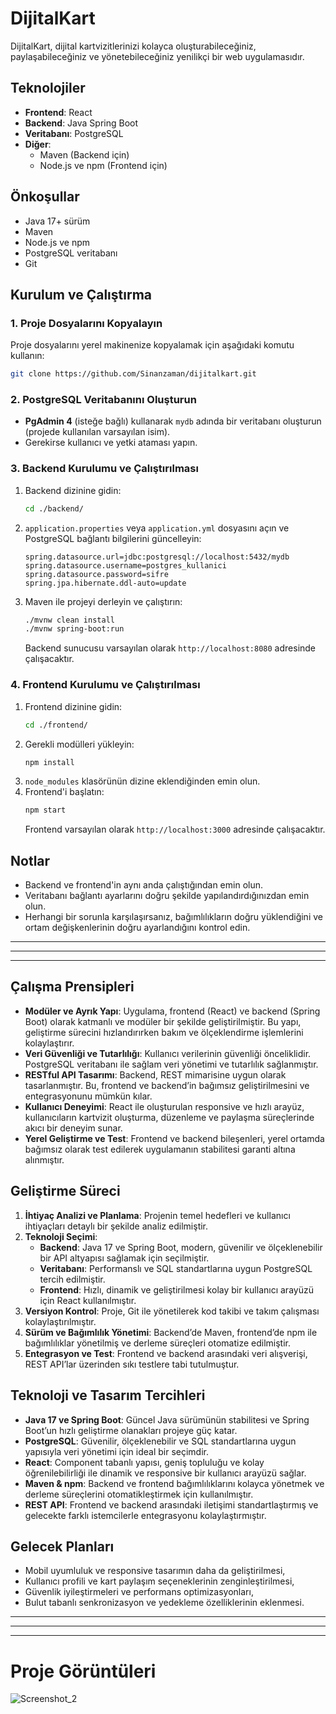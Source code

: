 # DijitalKart

DijitalKart, dijital kartvizitlerinizi kolayca oluşturabileceğiniz, paylaşabileceğiniz ve yönetebileceğiniz yenilikçi bir web uygulamasıdır.

## Teknolojiler
- **Frontend**: React
- **Backend**: Java Spring Boot
- **Veritabanı**: PostgreSQL
- **Diğer**:
  - Maven (Backend için)
  - Node.js ve npm (Frontend için)

## Önkoşullar
- Java 17+ sürüm
- Maven
- Node.js ve npm
- PostgreSQL veritabanı
- Git

## Kurulum ve Çalıştırma

### 1. Proje Dosyalarını Kopyalayın
Proje dosyalarını yerel makinenize kopyalamak için aşağıdaki komutu kullanın:
```bash
git clone https://github.com/Sinanzaman/dijitalkart.git
```

### 2. PostgreSQL Veritabanını Oluşturun
- **PgAdmin 4** (isteğe bağlı) kullanarak `mydb` adında bir veritabanı oluşturun (projede kullanılan varsayılan isim).
- Gerekirse kullanıcı ve yetki ataması yapın.

### 3. Backend Kurulumu ve Çalıştırılması
1. Backend dizinine gidin:
   ```bash
   cd ./backend/
   ```
2. `application.properties` veya `application.yml` dosyasını açın ve PostgreSQL bağlantı bilgilerini güncelleyin:
   ```properties
   spring.datasource.url=jdbc:postgresql://localhost:5432/mydb
   spring.datasource.username=postgres_kullanici
   spring.datasource.password=sifre
   spring.jpa.hibernate.ddl-auto=update
   ```
3. Maven ile projeyi derleyin ve çalıştırın:
   ```bash
   ./mvnw clean install
   ./mvnw spring-boot:run
   ```
   Backend sunucusu varsayılan olarak `http://localhost:8080` adresinde çalışacaktır.

### 4. Frontend Kurulumu ve Çalıştırılması
1. Frontend dizinine gidin:
   ```bash
   cd ./frontend/
   ```
2. Gerekli modülleri yükleyin:
   ```bash
   npm install
   ```
3. `node_modules` klasörünün dizine eklendiğinden emin olun.
4. Frontend'i başlatın:
   ```bash
   npm start
   ```
   Frontend varsayılan olarak `http://localhost:3000` adresinde çalışacaktır.

## Notlar
- Backend ve frontend'in aynı anda çalıştığından emin olun.
- Veritabanı bağlantı ayarlarını doğru şekilde yapılandırdığınızdan emin olun.
- Herhangi bir sorunla karşılaşırsanız, bağımlılıkların doğru yüklendiğini ve ortam değişkenlerinin doğru ayarlandığını kontrol edin.



***
***
***



## Çalışma Prensipleri
- **Modüler ve Ayrık Yapı**: Uygulama, frontend (React) ve backend (Spring Boot) olarak katmanlı ve modüler bir şekilde geliştirilmiştir. Bu yapı, geliştirme sürecini hızlandırırken bakım ve ölçeklendirme işlemlerini kolaylaştırır.
- **Veri Güvenliği ve Tutarlılığı**: Kullanıcı verilerinin güvenliği önceliklidir. PostgreSQL veritabanı ile sağlam veri yönetimi ve tutarlılık sağlanmıştır.
- **RESTful API Tasarımı**: Backend, REST mimarisine uygun olarak tasarlanmıştır. Bu, frontend ve backend’in bağımsız geliştirilmesini ve entegrasyonunu mümkün kılar.
- **Kullanıcı Deneyimi**: React ile oluşturulan responsive ve hızlı arayüz, kullanıcıların kartvizit oluşturma, düzenleme ve paylaşma süreçlerinde akıcı bir deneyim sunar.
- **Yerel Geliştirme ve Test**: Frontend ve backend bileşenleri, yerel ortamda bağımsız olarak test edilerek uygulamanın stabilitesi garanti altına alınmıştır.

## Geliştirme Süreci
1. **İhtiyaç Analizi ve Planlama**: Projenin temel hedefleri ve kullanıcı ihtiyaçları detaylı bir şekilde analiz edilmiştir.
2. **Teknoloji Seçimi**:
   - **Backend**: Java 17 ve Spring Boot, modern, güvenilir ve ölçeklenebilir bir API altyapısı sağlamak için seçilmiştir.
   - **Veritabanı**: Performanslı ve SQL standartlarına uygun PostgreSQL tercih edilmiştir.
   - **Frontend**: Hızlı, dinamik ve geliştirilmesi kolay bir kullanıcı arayüzü için React kullanılmıştır.
3. **Versiyon Kontrol**: Proje, Git ile yönetilerek kod takibi ve takım çalışması kolaylaştırılmıştır.
4. **Sürüm ve Bağımlılık Yönetimi**: Backend’de Maven, frontend’de npm ile bağımlılıklar yönetilmiş ve derleme süreçleri otomatize edilmiştir.
5. **Entegrasyon ve Test**: Frontend ve backend arasındaki veri alışverişi, REST API’lar üzerinden sıkı testlere tabi tutulmuştur.

## Teknoloji ve Tasarım Tercihleri
- **Java 17 ve Spring Boot**: Güncel Java sürümünün stabilitesi ve Spring Boot’un hızlı geliştirme olanakları projeye güç katar.
- **PostgreSQL**: Güvenilir, ölçeklenebilir ve SQL standartlarına uygun yapısıyla veri yönetimi için ideal bir seçimdir.
- **React**: Component tabanlı yapısı, geniş topluluğu ve kolay öğrenilebilirliği ile dinamik ve responsive bir kullanıcı arayüzü sağlar.
- **Maven & npm**: Backend ve frontend bağımlılıklarını kolayca yönetmek ve derleme süreçlerini otomatikleştirmek için kullanılmıştır.
- **REST API**: Frontend ve backend arasındaki iletişimi standartlaştırmış ve gelecekte farklı istemcilerle entegrasyonu kolaylaştırmıştır.

## Gelecek Planları
- Mobil uyumluluk ve responsive tasarımın daha da geliştirilmesi,
- Kullanıcı profili ve kart paylaşım seçeneklerinin zenginleştirilmesi,
- Güvenlik iyileştirmeleri ve performans optimizasyonları,
- Bulut tabanlı senkronizasyon ve yedekleme özelliklerinin eklenmesi.

***
***
***

# Proje Görüntüleri

![Screenshot_2](https://github.com/user-attachments/assets/8ab84e33-297f-4c0e-bed2-88e1f566a8c8)
